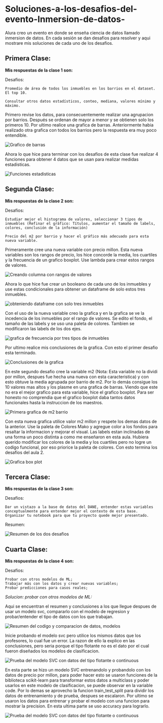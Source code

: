 # Soluciones-a-los-desafios-del-evento-Inmersion-de-datos-
Alura creo un evento en donde se enseña ciencia de datos llamado inmersion de datos. En cada sesión se dan desafios para resolver y aqui mostrare mis soluciones de cada uno de los desafios.

## Primera Clase:

**Mis respuestas de la clase 1 son:**


   Desafios:
   
    Promedio de área de todos los inmuebles en los barrios en el dataset. El top 10.

    Consultar otros datos estadísticos, conteo, mediana, valores mínimo y máximo.


Primero revise los datos, para consecuentemente realizar una agrupacion por barrios. Después se ordenan de mayor a menor y se obtienen solo los primeros 10. Por ultimo realice una grafica de barras.
Anteriormente habia realizado otra grafica con todos los barrios pero la respuesta era muy poco entendible.

![Grafico de barras](https://github.com/Os-688/Soluciones-a-los-desafios-del-evento-Inmersion-de-datos-/blob/b68ccd95d50810918f097a80b95697cb433c4131/Assets/soluci%C3%B3n_1/CapturaV1.1.PNG)

Ahora lo que hice para terminar con los desafios de esta clase fue realizar 4 funciones para obtener 4 datos que se usan para realizar medidas estadisticas.

![Funciones estadisticas](https://github.com/Os-688/Soluciones-a-los-desafios-del-evento-Inmersion-de-datos-/blob/b68ccd95d50810918f097a80b95697cb433c4131/Assets/soluci%C3%B3n_1/CapturaV1.2.PNG)


## Segunda Clase:

**Mis respuestas de la clase 2 son:**


   Desafios:
    
    Estudiar mejor el histograma de valores, seleccionar 3 tipos de inmuebles (Refinar el gráfico: Títulos, aumentar el tamaño de labels, colores, conclusión de la información)

    Precio del m2 por barrio y hacer el gráfico más adecuado para esta nueva variable.


Primeramente cree una nueva variable con precio millon. Esta nueva variables son los rangos de precio, los hice concorde la media, los cuartiles y la frecuencia de un grafico boxplot. Use lambda para crear estos rangos de valores.

![Creando columna con rangos de valores](https://github.com/Os-688/Soluciones-a-los-desafios-del-evento-Inmersion-de-datos-/blob/b68ccd95d50810918f097a80b95697cb433c4131/Assets/soluci%C3%B3n_1/CapturaV2.1.PNG)

Ahora lo que hice fue crear un booleano de cada uno de los inmuebles y use estas condicionales para obtener un dataframe de solo estos tres inmuebles.

![obteniendo dataframe con solo tres inmuebles](https://github.com/Os-688/Soluciones-a-los-desafios-del-evento-Inmersion-de-datos-/blob/b68ccd95d50810918f097a80b95697cb433c4131/Assets/soluci%C3%B3n_1/CapturaV2.2.PNG)

Con el uso de la nueva variable creo la grafica y en la grafica se ve la incedencia de los inmuebles por el rango de valores. Se edito el fondo, el tamaño de las labels y se uso una paleta de colores. Tambien se modificaron las labels de los dos ejes. 

![grafica de frecuencia por tres tipos de inmuebles](https://github.com/Os-688/Soluciones-a-los-desafios-del-evento-Inmersion-de-datos-/blob/b68ccd95d50810918f097a80b95697cb433c4131/Assets/soluci%C3%B3n_1/CapturaV2.3.PNG)

Por ultimo realice mis conclusiones de la grafica. Con esto el primer desafio esta terminado. 

![Conclusiones de la grafica](https://github.com/Os-688/Soluciones-a-los-desafios-del-evento-Inmersion-de-datos-/blob/b68ccd95d50810918f097a80b95697cb433c4131/Assets/soluci%C3%B3n_1/CapturaV2.4.PNG)

En este segundo desafio cree la variable m2 (Nota: Esta variable no la dividi por millon, despues fue hecha una nueva con esta caracteristica) y con esto obtuve la media agrupada por barrio de m2. Por lo demás consigue los 10 valores mas altos y los plasme en una grafica de barras. Viendo que este no era el mejor grafico para esta variable, hice el grafico boxplot. Para ser honesto no comprendia que el grafico boxplot daba tantos datos funcionales hasta la instruccion de los maestros.

![Primera grafica de m2 barrio](https://github.com/Os-688/Soluciones-a-los-desafios-del-evento-Inmersion-de-datos-/blob/b68ccd95d50810918f097a80b95697cb433c4131/Assets/soluci%C3%B3n_1/CapturaV2.5.PNG)

Con esta nueva grafica utilice valor m2 millon y respete los demas datos de la anterior. Use la paleta de Colores Mako y agregue color a los fondos para resaltar la informacion y mejorar el visual. Las labels estan inclinadas de una forma un poco distinta a como me enseñaron en esta aula. Hubiera querido modificar los colores de la media y los cuartiles pero no logre un codigo funcional, por eso priorice la paleta de colores. Con esto termina los desafios del aula 2.

![Grafica box plot](https://github.com/Os-688/Soluciones-a-los-desafios-del-evento-Inmersion-de-datos-/blob/b68ccd95d50810918f097a80b95697cb433c4131/Assets/soluci%C3%B3n_1/CapturaV2.6.PNG)



## Tercera Clase:

**Mis respuestas de la clase 3 son:**

   Desafios:
    
    Dar un vistazo a la base de datos del DANE, entender estas variables conceptualmente para entender mejor el contexto de esta base.
    Organizar tu notebook para que tu proyecto quede mejor presentado.

Resumen:

![Resumen de los dos desafios](https://github.com/Os-688/Soluciones-a-los-desafios-del-evento-Inmersion-de-datos-/blob/c32dcd084574f1252d18f68dc84499680609ff5a/Assets/soluci%C3%B3n_1/CapturaV3.1.PNG)

## Cuarta Clase:

**Mis respuestas de la clase 4 son:**

   Desafios:
    
    Probar con otros modelos de ML;
    Trabajar más con los datos y crear nuevas variables;
    Probar predicciones para casos reales;

   *Solucion: probar con otros modelos de ML:*
   
Aqui se encuentran el resumen y conclusiones a los que llegue despues de usar un modelo svc, compararlo con el modelo de regresion y probar/entender el tipo de datos con los que trabajan.
   
   ![Resumen del codigo y comparacion de datos, modelos](https://github.com/Os-688/Soluciones-a-los-desafios-del-evento-Inmersion-de-datos-/blob/daaccbcd2c88503d3d57de9f5c5cd199a4bef59e/Assets/soluci%C3%B3n_1/CapturaV4.1.PNG)

Inicie probando el modelo svc pero utilice los mismos datos que los profesores, lo cual fue un error. La razon de ello la explico en las conclusiones, pero seria porque el tipo flotante no es el dato por el cual fueron diseñados los modelos de clasificacion. 
   
 ![Prueba del modelo SVC con datos del tipo flotante o continuous](https://github.com/Os-688/Soluciones-a-los-desafios-del-evento-Inmersion-de-datos-/blob/daaccbcd2c88503d3d57de9f5c5cd199a4bef59e/Assets/soluci%C3%B3n_1/CapturaV4.2.PNG)

En esta parte se hizo un modelo SVC entrenandolo y probandolo con los datos de precio por millon, para poder hacer esto se usaron funciones de la biblioteca scikit-learn para transformar estos datos a multiclass y poder usarlos en este modelo de clasificacion, se puede observar en la variable code.
Por lo demas se aprovecho la funcion train_test_split para dividir los datos de entrenamiento y de prueba, despues se escalaron. Por ultimo se usaron los datos para entrenar y probar el modelo con una funcion para mostrar la precision. En esta ultima parte se uso accuracy para lograrlo.

  ![Prueba del modelo SVC con datos del tipo flotante o continuous](https://github.com/Os-688/Soluciones-a-los-desafios-del-evento-Inmersion-de-datos-/blob/daaccbcd2c88503d3d57de9f5c5cd199a4bef59e/Assets/soluci%C3%B3n_1/CapturaV4.3.PNG)
